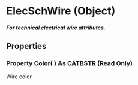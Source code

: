 # ElecSchWire (Object)

**_For technical electrical wire attributes._**

## Properties

### Property **Color**( ) As [CATBSTR](../System/typedef_CATBSTR_8129.md) (Read Only)

Wire color